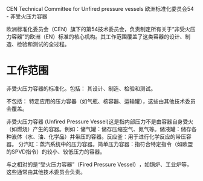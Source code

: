 ​​CEN Technical Committee for Unfired pressure vessels
欧洲标准化委员会54 - 非受火压力容器

​​欧洲标准化委员会（CEN）旗下的第54技术委员会，负责制定所有关于“非受火压力容器”的欧洲（EN）标准的核心机构​​。其工作范围覆盖了这类容器的设计、制造、检验和测试的全过程。

# 工作范围


非受火压力容器的标准化。包括： 
其设计、制造、检验和测试。

不包括： 
特定应用的压力容器（如气瓶、核容器、运输罐），这些由其他技术委员会覆盖。


非受火压力容器 (Unfired Pressure Vessel)​​
这是指​​内部压力不是由容器自身受火（如燃烧）产生的容器​​。例如： 
​​储气罐​​：储存压缩空气、氮气等。 
​​储液罐​​：储存各种液体（水、油、化学品）并带压的容器。 
​​反应釜​​：用于进行化学反应的带压容器。 
​​分汽缸​​：蒸汽系统中的压力容器。 
​​简单压力容器​​：指符合特定指令（如欧盟的SPVD指令）的较小、较低压力的容器。

​​与之相对的是“受火压力容器”（Fired Pressure Vessel）​​，如锅炉、工业炉等，这些通常由其他技术委员会负责。

